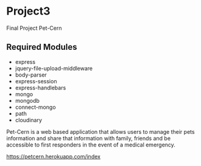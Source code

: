 # Project3
Final Project Pet-Cern

## Required Modules
- express
- jquery-file-upload-middleware
- body-parser
- express-session
- express-handlebars
- mongo
- mongodb
- connect-mongo
- path
- cloudinary


Pet-Cern is a web based application that allows users to manage their pets information and share that information with family, friends and be accessible to first responders in the event of a medical emergency.  


https://petcern.herokuapp.com/index

